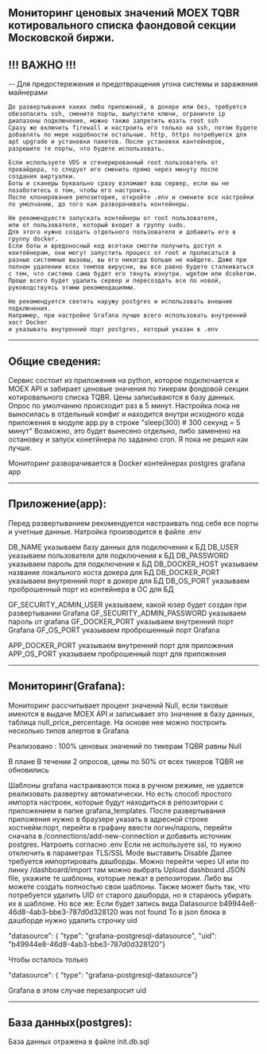 Мониторинг ценовых значений MOEX TQBR котировального списка фаондовой секции Московской биржи.
--------------------------------------------------------- 
!!! ВАЖНО !!!
--------------------------------------------------------- 

--
Для предостережения и предотвращения угона системы и заражения майнерами
  
    До развертывания каких либо приложений, в докере или без, требуется обезопасить ssh, смените порты, выпустите ключи, ограничте ip диапазоны подключения, можно также запретить юзать root ssh
    Сразу же включить firewall и настроить его только на ssh, потом будете добавлять по мере надобности остальные. http, https потребуются для apt upgrade и установки пакетов. После установки контейнеров, разрешите те порты, что будете использовать.

    Если используете VDS и сгенерированный root пользователь от провайдера, то следует его сменить прямо через минуту после
    создания виртуалки. 
    Боты и сканеры буквально сразу взломают ваш сервер, если вы не позаботитесь о том, чтобы его настроить.
    После клонирования репозитория, откройте .env и смените все настройки по умолчанию, до того как разворачивать контейнеры.

    Не рекомендуестя запускать контейнеры от root пользователя,
    или от пользователя, который входит в группу sudo.
    Для этого нужно создать отдельного пользователя и добавить его в группу docker.
    Если боты и вредоносный код всетаки смогли получить доступ к контейнерам, они могут запустить процесс от root и прописаться в разные системные вызовы, вы его никогда больше не найдете. Даже при полном удалении всех темпов вирусни, вы все равно будете сталкиваться с тем, что система сама будет его тянуть изнутри. wgetом или dcokerом. Проще всего будет удалить сервер и пересоздать все по новой, руководствуясь этими рекомендациями.

    Не рекомендуется светить наружу postgres и использовать внешние подключения. 
    Например, при настройке Grafana лучше всего использовать внутренний хост Docker 
    и указывать внутренний порт postgres, который указан в .env 

---------------------------------------------------------
Общие сведения:
--------------------------------------------------------- 
Сервис состоит из приложения на python, которое подключается к MOEX API и забирает ценовые значения по тикерам фондовой секции котировального списка TQBR. 
Цены записываются в базу данных. Опрос по умолчанию происходит раз в 5 минут. Настройка пока не выносилась в отдельный конфиг и находится внутри исходного кода приложения в модуле app.py в строке  "sleep(300)  # 300 секунд = 5 минут"
Возможно, это будет вынесено отдельно, либо заменено на остановку и запуск конетйнера по заданию cron. 
Я пока не решил как лучше.

Мониторинг разворачивается в Docker контейнерах
   postgres
   grafana
   app

---------------------------------------------------------
Приложение(app):
---------------------------------------------------------

Перед развертыванием рекомендуется настраивать под себя все порты и учетные данные. 
Натройка производится в файле .env 

DB_NAME указываем базу данных для подключения к БД
DB_USER указываем пользователя для подключения к БД
DB_PASSWORD указываем пароль для подключения к БД
DB_DOCKER_HOST указываем название локального хоста докера для БД
DB_DOCKER_PORT указываем внутренний порт в докере для БД
DB_OS_PORT указываем проброшенный порт из контейнера в ОС для БД

GF_SECURITY_ADMIN_USER указываем, какой юзер будет создан при развертывании Grafana
GF_SECURITY_ADMIN_PASSWORD указываем пароль от grafana
GF_DOCKER_PORT указываем внутренний порт Grafana
GF_OS_PORT указываем проброшенный порт Grafana

APP_DOCKER_PORT указываем внутренний порт для приложения
APP_OS_PORT указываем проброшенный порт для приложения

---------------------------------------------------------
Мониторинг(Grafana): 
---------------------------------------------------------

Мониторинг рассчитывает процент значений Null, если таковые имеются в выдаче MOEX API и записывает это значение в базу данных, таблица null_price_percentage. 
На основе нее можно построить несколько типов алертов в Grafana

Реализовано :
    100% ценовых значений по тикерам TQBR равны Null 

В плане
    В течении 2 опросов, цены по 50% от всех тикеров TQBR не обновились


Шаблоны grafana настраиваются пока в ручном режиме, не удается реализовать развертку автоматически.
Но есть способ простого импорта настроек, которые будут находиться в репозитории с приложением в папке 
grafana_templates. После развертывания приложения нужно в браузере указать в адресной строке хостнейм:порт, перейти в графану
ввести логин/пароль, перейти сначала в /connections/add-new-connection и добавить источник postgres. Натроить согласно .env
Если не используете ssl, то нужно отключить в параметрах TLS/SSL Mode выставить Disable
Далее требуется импортировать дашборды. Можно перейти через UI или по линку /dashboard/import 
там можно выбрать Upload dashboard JSON file, укажите те шаблоны, которые лежат в репозитории. Либо вы можете создать полностью свои шаблоны. 
Также может быть так, что потребуется удалить UID от старого дашборда, но я стараюсь убирать их в шаблоне. Но все же: 
Если будет запись вида Datasource b49944e8-46d8-4ab3-bbe3-787d0d328120 was not found
То в json блока в дашборде нужно удалить строчку uid 

"datasource": {
    "type": "grafana-postgresql-datasource",
    "uid": "b49944e8-46d8-4ab3-bbe3-787d0d328120"}

Чтобы осталось только 

"datasource": {
    "type": "grafana-postgresql-datasource"}

Grafana в этом случае перезапросит uid

---------------------------------------------------------
База данных(postgres): 
---------------------------------------------------------

База данных отражена в файле init.db.sql

